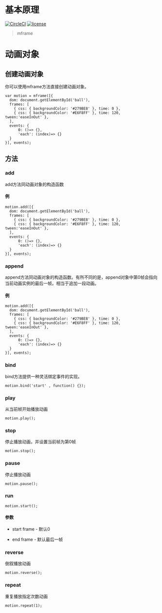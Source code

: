 # 基本原理

[![CircleCI](https://img.shields.io/circleci/project/github/momentum-design/momentum-ui/master.svg)](https://circleci.com/gh/momentum-design/momentum-ui/)
[![license](https://img.shields.io/github/license/momentum-design/momentum-ui.svg?color=blueviolet)](https://github.com/momentum-design/momentum-ui/blob/master/charts/LICENSE)

> mframe

# 动画对象

## 创建动画对象

你可以使用mframe方法直接创建动画对象。

```
var motion = mframe([{
  dom: document.getElementById('ball'),
  frames: [
    { css: { backgroundColor: '#279BE8' }, time: 0 },
    { css: { backgroundColor: '#E6F8FF' }, time: 120, tween:'easeInOut' },
  ],
  events: {
      0: ()=> {},
      'each': (index)=> {}
  }
}], events);
```
## 方法

### add

add方法同动画对象的构造函数

#### 例

```
motion.add([{
  dom: document.getElementById('ball'),
  frames: [
    { css: { backgroundColor: '#279BE8' }, time: 0 },
    { css: { backgroundColor: '#E6F8FF' }, time: 120, tween:'easeInOut' },
  ],
  events: {
      0: ()=> {},
      'each': (index)=> {}
  }
}], events);
```

### append

append方法同动画对象的构造函数。有所不同的是，append对象中第0帧会指向当前动画实例的最后一帧。相当于追加一段动画。

#### 例

```
motion.add([{
  dom: document.getElementById('ball'),
  frames: [
    { css: { backgroundColor: '#279BE8' }, time: 0 },
    { css: { backgroundColor: '#E6F8FF' }, time: 120, tween:'easeInOut' },
  ],
  events: {
      0: ()=> {},
      'each': (index)=> {}
  }
}], events);
```

### bind

bind方法提供一种灵活绑定事件的实现。

```
motion.bind('start' , function() {});
```

### play

从当前帧开始播放动画

```
motion.play();
```

### stop

停止播放动画，并设置当前帧为第0帧

```
motion.stop();
```

### pause

停止播放动画

```
motion.pause();
```

### run

```
motion.start();
```

#### 参数

+ start frame - 默认0

+ end frame - 默认最后一帧

### reverse

倒叙播放动画

```
motion.reverse();
```

### repeat

重复播放指定次数动画

```
motion.repeat(1);
```